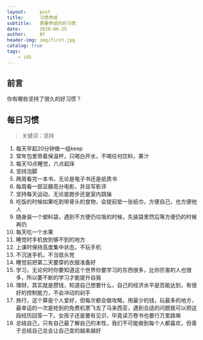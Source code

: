 ```yaml
---
layout:     post
title:      习惯养成
subtitle:   需要养成的好习惯
date:       2020-06-25
author:     BY
header-img: img/first.jpg
catalog: true
tags:
    - iOS
---
```


## 前言

你有哪些坚持了很久的好习惯？


## 每日习惯

>关键词：坚持
 1. 每天早起20分钟做一组keep
 2. 常年包里带着保温杯，只喝白开水，不喝任何饮料，果汁
 3. 每天10点睡觉，六点起床
 4. 坚持泡脚
 5. 两周看完一本书，无论是电子书还是纸质书
 6. 每周看一部豆瓣高分电影，并且写影评
 7. 坚持每天运动，无论是跑步还是室内跳操
 8. 吃饭的时候如果吃到带骨头的食物，会提前垫一张纸巾，方便自己，也方便他人
 9.  随身装一个塑料袋，遇到不方便仍垃圾的时候，先装袋里然后等方便仍的时候再仍
 10. 每天吃一个水果
 11. 睡觉时手机放到够不到的地方
 12. 上课时保持高度集中状态，不玩手机
 13. 不沉迷手机，不当低头党
 14. 睡觉前把第二天要穿的衣服准备好
 15. 学习，无论何时你要知道这个世界你要学习的东西很多，比你厉害的人也很多，所以要不断的学习才能提升自我
 16. 理财，其实就是攒钱，知道自己想要什么，自己的经济水平是否能达到，有很好的控制能力，不会冲动的剁手
 17. 旅行，这个算是个人爱好，但每次都会做攻略，用最少的钱，玩最多的地方，最幸运的一次是抢到的免费机票飞去了马来西亚，遇到合适的问题我可以把这段经历回答一下。女孩子还是要有见识，毕竟读万卷书也要行万里路嘛
 18. 总结自己，只有自己最了解自己的本性，我们不可能做到每个人都喜欢，但善于总结自己总会让自己变的越来越好


